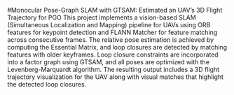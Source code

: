 #Monocular Pose-Graph SLAM with GTSAM: Estimated an UAV’s 3D Flight Trajectory for PGO
This project implements a vision-based SLAM (Simultaneous Localization and Mapping) pipeline for UAVs using ORB features for keypoint detection and FLANN Matcher for feature matching across consecutive frames. The relative pose estimation is achieved by computing the Essential Matrix, and loop closures are detected by matching features with older keyframes. Loop closure constraints are incorporated into a factor graph using GTSAM, and all poses are optimized with the Levenberg-Marquardt algorithm. The resulting output includes a 3D flight trajectory visualization for the UAV along with visual matches that highlight the detected loop closures.
